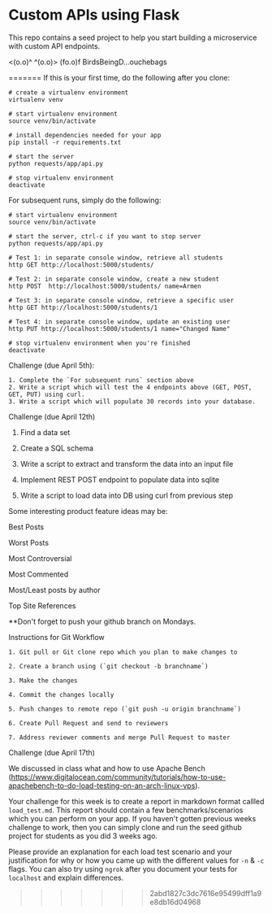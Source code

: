 Custom APIs using Flask
=====================

This repo contains a seed project to help you start building a microservice with custom API endpoints.

<(o.o)^ ^(o.o)> (fo.o)f  BirdsBeingD...ouchebags
 
=======
If this is your first time, do the following after you clone:

```
# create a virtualenv environment
virtualenv venv

# start virtualenv environment 
source venv/bin/activate

# install dependencies needed for your app
pip install -r requirements.txt

# start the server 
python requests/app/api.py

# stop virtualenv environment 
deactivate
```

For subsequent runs, simply do the following:
```
# start virtualenv environment 
source venv/bin/activate

# start the server, ctrl-c if you want to stop server
python requests/app/api.py

# Test 1: in separate console window, retrieve all students
http GET http://localhost:5000/students/

# Test 2: in separate console window, create a new student
http POST  http://localhost:5000/students/ name=Armen

# Test 3: in separate console window, retrieve a specific user
http GET http://localhost:5000/students/1

# Test 4: in separate console window, update an existing user
http PUT http://localhost:5000/students/1 name="Changed Name"

# stop virtualenv environment when you're finished
deactivate
```

Challenge (due April 5th):
```
1. Complete the `For subsequent runs` section above
2. Write a script which will test the 4 endpoints above (GET, POST, GET, PUT) using curl.
3. Write a script which will populate 30 records into your database. 
```


Challenge (due April 12th)

1. Find a data set

2. Create a SQL schema 

3. Write a script to extract and transform the data into an input file

3. Implement REST POST endpoint to populate data into sqlite

4. Write a script to load data into DB using curl from previous step



Some interesting product feature ideas may be:

Best Posts

Worst Posts

Most Controversial

Most Commented

Most/Least posts by author

Top Site References

**Don't forget to push your github branch on Mondays.


Instructions for Git Workflow

```
1. Git pull or Git clone repo which you plan to make changes to 

2. Create a branch using (`git checkout -b branchname`)  

3. Make the changes

4. Commit the changes locally

5. Push changes to remote repo (`git push -u origin branchname`)

6. Create Pull Request and send to reviewers

7. Address reviewer comments and merge Pull Request to master 
```

Challenge (due April 17th)

We discussed in class what and how to use Apache Bench (https://www.digitalocean.com/community/tutorials/how-to-use-apachebench-to-do-load-testing-on-an-arch-linux-vps).

Your challenge for this week is to create a report in markdown format callled `load_test.md`. This report should contain a few benchmarks/scenarios which you can perform on your app. If you haven't gotten previous weeks challenge to work, then you can simply clone and run the seed github project for students as you did 3 weeks ago. 

Please provide an explanation for each load test scenario and your justification for why or how you came up with the different values for `-n` & `-c` flags.  You can also try using `ngrok` after you document your tests for `localhost` and explain differences.
>>>>>>> 2abd1827c3dc7616e95499dff1a9e8db16d04968
